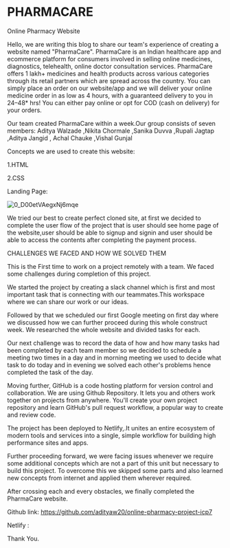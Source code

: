 # PHARMACARE 
Online Pharmacy Website


Hello, we are writing this blog to share our team's experience of creating a website named "PharmaCare". PharmaCare is an Indian healthcare app and ecommerce platform for consumers involved in selling online medicines, diagnostics, telehealth, online doctor consultation services. PharmaCare offers 1 lakh+ medicines and health products across various categories through its retail partners which are spread across the country. You can simply place an order on our website/app and we will deliver your online medicine order in as low as 4 hours, with a guaranteed delivery to you in 24–48* hrs!
You can either pay online or opt for COD (cash on delivery) for your orders.

Our team created PharmaCare within a week.Our group consists of seven members: Aditya Walzade ,Nikita Chormale ,Sanika Duvva ,Rupali Jagtap ,Aditya Jangid , Achal Chauke ,Vishal Gunjal

Concepts we are used to create this website:

1.HTML

2.CSS

Landing Page:

![0_D00etVAegxNj6mqe](https://github.com/adityaw20/online-pharmacy-project-icp7/blob/main/images/Homepage.png)


We tried our best to create perfect cloned site, at first we decided to complete the user flow of the project that is user should see home page of the website,user should be able to signup and signin and user should be able to access the contents after completing the payment process.

CHALLENGES WE FACED AND HOW WE SOLVED THEM

This is the First time to work on a project remotely with a team. We faced some challenges during completion of this project.

We started the project by creating a slack channel which is first and most important task that is connecting with our teammates.This workspace where we can share our work or our ideas.

Followed by that we scheduled our first Google meeting on first day where we discussed how we can further proceed during this whole construct week. We researched the whole website and divided tasks for each.

Our next challenge was to record the data of how and how many tasks had been completed by each team member so we decided to schedule a meeting two times in a day and in morning meeting we used to decide what task to do today and in evening we solved each other's problems hence completed the task of the day.

Moving further, GitHub is a code hosting platform for version control and collaboration. We are using Github Repository. It lets you and others work together on projects from anywhere. You'll create your own project repository and learn GitHub's pull request workflow, a popular way to create and review code.

The project has been deployed to Netlify,.It unites an entire ecosystem of modern tools and services into a single, simple workflow for building high performance sites and apps.

Further proceeding forward, we were facing issues whenever we require some additional concepts which are not a part of this unit but necessary to build this project. To overcome this we skipped some parts and also learned new concepts from internet and applied them wherever required.

After crossing each and every obstacles, we finally completed the PharmaCare website.

Github link: https://github.com/adityaw20/online-pharmacy-project-icp7

Netlify :


Thank You.
